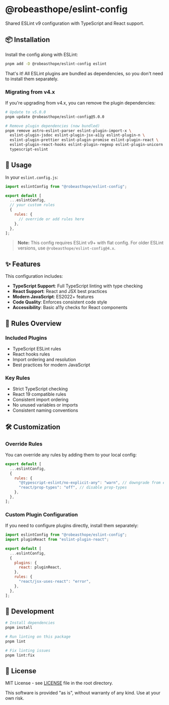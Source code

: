 # @robeasthope/eslint-config

Shared ESLint v9 configuration with TypeScript and React support.

## 📦 Installation

Install the config along with ESLint:

```bash
pnpm add -D @robeasthope/eslint-config eslint
```

That's it! All ESLint plugins are bundled as dependencies, so you don't need to install them separately.

### Migrating from v4.x

If you're upgrading from v4.x, you can remove the plugin dependencies:

```bash
# Update to v5.0.0
pnpm update @robeasthope/eslint-config@5.0.0

# Remove plugin dependencies (now bundled)
pnpm remove astro-eslint-parser eslint-plugin-import-x \
  eslint-plugin-jsdoc eslint-plugin-jsx-a11y eslint-plugin-n \
  eslint-plugin-prettier eslint-plugin-promise eslint-plugin-react \
  eslint-plugin-react-hooks eslint-plugin-regexp eslint-plugin-unicorn \
  typescript-eslint
```

## 🚀 Usage

In your `eslint.config.js`:

```javascript
import eslintConfig from "@robeasthope/eslint-config";

export default [
  ...eslintConfig,
  // your custom rules
  {
    rules: {
      // override or add rules here
    },
  },
];
```

> **Note:** This config requires ESLint v9+ with flat config. For older ESLint versions, use `@robeasthope/eslint-config@4.x`.

## ✨ Features

This configuration includes:

- **TypeScript Support**: Full TypeScript linting with type checking
- **React Support**: React and JSX best practices
- **Modern JavaScript**: ES2022+ features
- **Code Quality**: Enforces consistent code style
- **Accessibility**: Basic a11y checks for React components

## 📝 Rules Overview

### Included Plugins

- TypeScript ESLint rules
- React hooks rules
- Import ordering and resolution
- Best practices for modern JavaScript

### Key Rules

- Strict TypeScript checking
- React 19 compatible rules
- Consistent import ordering
- No unused variables or imports
- Consistent naming conventions

## 🛠️ Customization

### Override Rules

You can override any rules by adding them to your local config:

```javascript
export default [
  ...eslintConfig,
  {
    rules: {
      "@typescript-eslint/no-explicit-any": "warn", // downgrade from error
      "react/prop-types": "off", // disable prop-types
    },
  },
];
```

### Custom Plugin Configuration

If you need to configure plugins directly, install them separately:

```javascript
import eslintConfig from "@robeasthope/eslint-config";
import pluginReact from "eslint-plugin-react";

export default [
  ...eslintConfig,
  {
    plugins: {
      react: pluginReact,
    },
    rules: {
      "react/jsx-uses-react": "error",
    },
  },
];
```

## 🔧 Development

```bash
# Install dependencies
pnpm install

# Run linting on this package
pnpm lint

# Fix linting issues
pnpm lint:fix
```

## 📄 License

MIT License - see [LICENSE](../../LICENSE) file in the root directory.

This software is provided "as is", without warranty of any kind. Use at your own risk.
